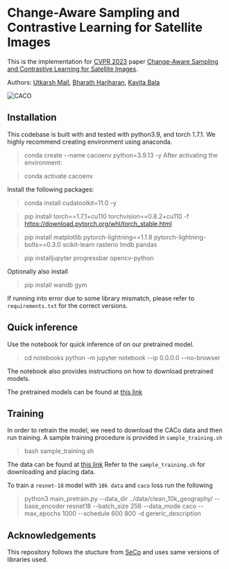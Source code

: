 # Change-Aware Sampling and Contrastive Learning for Satellite Images
This is the implementation for [CVPR 2023](https://cvpr2023.thecvf.com/) paper [Change-Aware Sampling and Contrastive Learning for Satellite Images](https://research.cs.cornell.edu/caco).

Authors: [Utkarsh Mall](https://www.cs.cornell.edu/~utkarshm/), [Bharath Hariharan](http://home.bharathh.info/), [Kavita Bala](https://www.cs.cornell.edu/~kb/)

![CACO](teaset.png)
## Installation
This codebase is built with and tested with python3.9, and torch 1.7.1. We highly recommend creating environment using anaconda.

> conda create --name cacoenv python=3.9.13 -y
After activating the environment:

> conda activate cacoenv

Install the following packages:

>conda install cudatoolkit=11.0 -y

>pip install torch==1.7.1+cu110 torchvision==0.8.2+cu110 -f https://download.pytorch.org/whl/torch_stable.html

>pip install matplotlib pytorch-lightning==1.1.8 pytorch-lightning-bolts==0.3.0 scikit-learn rasterio lmdb pandas 

>pip installjupyter progressbar opencv-python 

Optionally also install

>pip install wandb  gym

If running into error due to some library mismatch, please refer to `requirements.txt` for the correct versions.

## Quick inference
Use the notebook for quick inference of on our pretrained model. 

> cd notebooks
> python -m jupyter notebook --ip 0.0.0.0 --no-browser

The notebook also provides instructions on how to download pretrained models.

The pretrained models can be found at [this link](https://research.cs.cornell.edu/caco/checkpoints/)

## Training
In order to retrain the model, we need to download the CACo data and then run training.
A sample training procedure is provided in  `sample_training.sh`

> bash sample_training.sh

The data can be found at [this link](https://research.cs.cornell.edu/caco/data/caco/)
Refer to the `sample_training.sh` for downloading and placing data.

To train a `resnet-18` model with `10k data` and `caco` loss run the following
> python3 main_pretrain.py --data_dir ../data/clean_10k_geography/ --base_encoder resnet18 --batch_size 256 --data_mode caco --max_epochs 1000 --schedule 600 800 -d gereric_description

## Acknowledgements
This repository follows the stucture from [SeCo](https://github.com/ServiceNow/seasonal-contrast) and uses same versions of libraries used.


